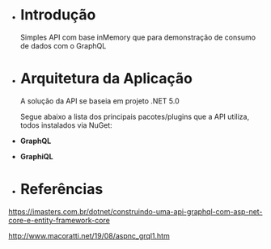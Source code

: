 - # Introdução

  Simples API com base inMemory que para demonstração de consumo de dados com o GraphQL



  

- # Arquitetura da Aplicação

  A solução da API se baseia em projeto .NET 5.0

  Segue abaixo a lista dos principais pacotes/plugins que a API utiliza, todos instalados via NuGet:

- **GraphQL** 
- **GraphiQL** 



- # Referências

 https://imasters.com.br/dotnet/construindo-uma-api-graphql-com-asp-net-core-e-entity-framework-core

http://www.macoratti.net/19/08/aspnc_grql1.htm




